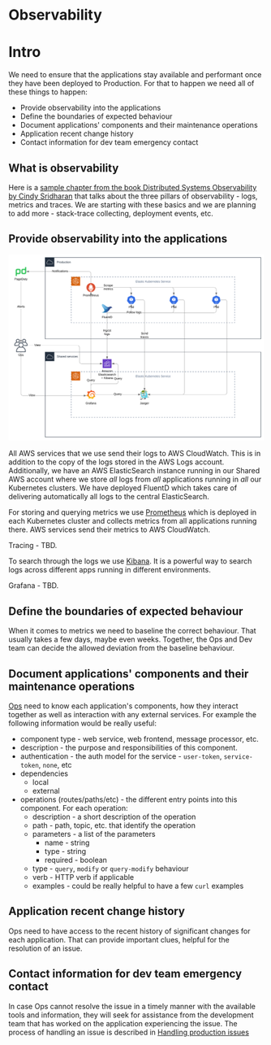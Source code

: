 # Observability

# Intro

We need to ensure that the applications stay available and performant once they have been deployed to Production. For that to happen we need all of these things to happen:

- Provide observability into the applications
- Define the boundaries of expected behaviour
- Document applications' components and their maintenance operations
- Application recent change history
- Contact information for dev team emergency contact

## What is observability

Here is a [sample chapter from the book Distributed Systems Observability by Cindy Sridharan](https://www.oreilly.com/library/view/distributed-systems-observability/9781492033431/ch04.html) that talks about the three pillars of observability - logs, metrics and traces. We are starting with these basics and we are planning to add more - stack-trace collecting, deployment events, etc.

## Provide observability into the applications

![Observability at SÍ](./images/logging-metrics-traces.svg)

All AWS services that we use send their logs to AWS CloudWatch. This is in addition to the copy of the logs stored in the AWS Logs account. Additionally, we have an AWS ElasticSearch instance running in our Shared AWS account where we store _all_ logs from _all_ applications running in _all_ our Kubernetes clusters. We have deployed FluentD which takes care of delivering automatically all logs to the central ElasticSearch.

For storing and querying metrics we use [Prometheus](https://prometheus.io) which is deployed in each Kubernetes cluster and collects metrics from all applications running there. AWS services send their metrics to AWS CloudWatch.

Tracing - TBD.

To search through the logs we use [Kibana](https://kibana.shared.devland.is). It is a powerful way to search logs across different apps running in different environments.

Grafana - TBD.

## Define the boundaries of expected behaviour

When it comes to metrics we need to baseline the correct behaviour. That usually takes a few days, maybe even weeks. Together, the Ops and Dev team can decide the allowed deviation from the baseline behaviour.

## Document applications' components and their maintenance operations

[Ops](./personas.md#ops) need to know each application's components, how they interact together as well as interaction with any external services. For example the following information would be really useful:

- component type - web service, web frontend, message processor, etc.
- description - the purpose and responsibilities of this component.
- authentication - the auth model for the service - `user-token`, `service-token`, `none`, etc
- dependencies
  - local
  - external
- operations (routes/paths/etc) - the different entry points into this component. For each operation:
  - description - a short description of the operation
  - path - path, topic, etc. that identify the operation
  - parameters - a list of the parameters
    - name - string
    - type - string
    - required - boolean
  - type - `query`, `modify` or `query-modify` behaviour
  - verb - HTTP verb if applicable
  - examples - could be really helpful to have a few `curl` examples

## Application recent change history

Ops need to have access to the recent history of significant changes for each application. That can provide important clues, helpful for the resolution of an issue.

## Contact information for dev team emergency contact

In case Ops cannot resolve the issue in a timely manner with the available tools and information, they will seek for assistance from the development team that has worked on the application experiencing the issue. The process of handling an issue is described in [Handling production issues](./handling-production-issues.md)
